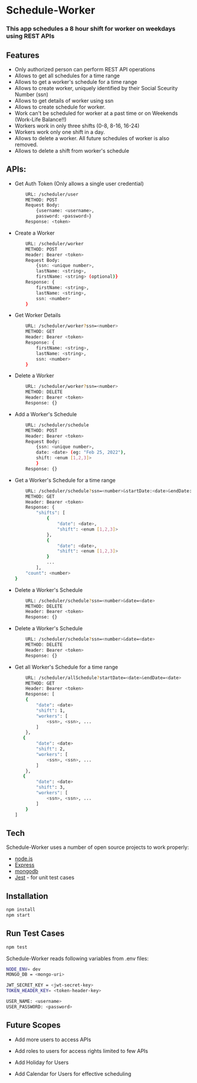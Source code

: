 # Schedule-Worker
### This app schedules a 8 hour shift for worker on weekdays using REST APIs

## Features

- Only authorized person can perform REST API operations
- Allows to get all schedules for a time range
- Allows to get a worker's schedule for a time range
- Allows to create worker, uniquely identified by their Social Sceurity Number (ssn)
- Allows to get details of worker using ssn
- Allows to create schedule for worker. 
- Work can't be scheduled for worker at a past time or on Weekends (Work-Life Balance!!)
- Workers work in only three shifts (0-8, 8-16, 16-24)
- Workers work only one shift in a day.
- Allows to delete a worker. All future schedules of worker is also removed.
- Allows to delete a shift from worker's schedule


## APIs:
- Get Auth Token (Only allows a single user credential)
    ```sh
        URL: /scheduler/user
        METHOD: POST
        Request Body: 
            {username: <username>, 
            password: <password>}
        Response: <token>
    ```
    
- Create a Worker
    ```sh
        URL: /scheduler/worker
        METHOD: POST
        Header: Bearer <token>
        Request Body: 
            {ssn: <unique number>, 
            lastName: <string>,
            firstName: <string> (optional)}
        Response: {
            firstName: <string>,
            lastName: <string>,
            ssn: <number>
        }
    ```
    
- Get Worker Details
    ```sh
        URL: /scheduler/worker?ssn=<number>
        METHOD: GET
        Header: Bearer <token>
        Response: {
            firstName: <string>,
            lastName: <string>,
            ssn: <number>
        }
    ```
    
- Delete a Worker
    ```sh
        URL: /scheduler/worker?ssn=<number>
        METHOD: DELETE
        Header: Bearer <token>
        Response: {}
    ```
    
- Add a Worker's Schedule
    ```sh
        URL: /scheduler/schedule
        METHOD: POST
        Header: Bearer <token>
        Request Body: 
            {ssn: <unique number>, 
            date: <date> (eg: "Feb 25, 2022"),
            shift: <enum [1,2,3]>
            }
        Response: {}
    ```
    
- Get a Worker's Schedule for a time range
    ```sh
        URL: /scheduler/schedule?ssn=<number>&startDate:<date>&endDate:<date>
        METHOD: GET
        Header: Bearer <token>
        Response: {
            "shifts": [
                {
                    "date": <date>,
                    "shift": <enum [1,2,3]>
                },
                {
                    "date": <date>,
                    "shift": <enum [1,2,3]>
                }
                ...
            ],
        "count": <number>
    }
    ```
    
- Delete a Worker's Schedule
    ```sh
        URL: /scheduler/schedule?ssn=<number>&date=<date>
        METHOD: DELETE
        Header: Bearer <token>
        Response: {}
    ```
    
- Delete a Worker's Schedule
    ```sh
        URL: /scheduler/schedule?ssn=<number>&date=<date>
        METHOD: DELETE
        Header: Bearer <token>
        Response: {}
    ```
    
- Get all Worker's Schedule for a time range
    ```sh
        URL: /scheduler/allSchedule?startDate=<date>&endDate=<date>
        METHOD: GET
        Header: Bearer <token>
        Response: [
        {
            "date": <date>
            "shift": 1,
            "workers": [
                <ssn>, <ssn>, ...
            ]
        },
       {
            "date": <date>
            "shift": 2,
            "workers": [
                <ssn>, <ssn>, ...
            ]
        },
       {
            "date": <date>
            "shift": 3,
            "workers": [
                <ssn>, <ssn>, ...
            ]
        }
    ]
    ```

## Tech

Schedule-Worker uses a number of open source projects to work properly:

- [node.js] 
- [Express] 
- [mongodb]
- [Jest] - for unit test cases

## Installation

```sh
npm install
npm start
```

## Run Test Cases

```sh
npm test
```

Schedule-Worker reads following variables from .env files:

```sh
NODE_ENV= dev
MONGO_DB = <mongo-uri>

JWT_SECRET_KEY = <jwt-secret-key>
TOKEN_HEADER_KEY= <token-header-key>

USER_NAME: <username>
USER_PASSWORD: <password>
```

## Future Scopes

- Add more users to access APIs
- Add roles to users for access rights limited to few APIs
- Add Holiday for Users
- Add Calendar for Users for effective scheduling

   [mongodb]: <https://www.mongodb.com/r>
   [node.js]: <http://nodejs.org>
   [Express]: <https://expressjs.com>
   [jest]: <https://jestjs.io/>

